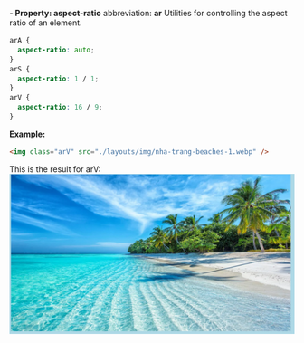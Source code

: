 **- Property: aspect-ratio** abbreviation: **ar**
Utilities for controlling the aspect ratio of an element.

```css
arA {
  aspect-ratio: auto;
}
arS {
  aspect-ratio: 1 / 1;
}
arV {
  aspect-ratio: 16 / 9;
}
```

**Example:**

```html
<img class="arV" src="./layouts/img/nha-trang-beaches-1.webp" />
```

This is the result for arV:
![arV](./img/ar_arV.png)
